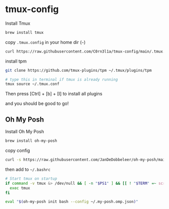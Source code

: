 # tmux-config
Install Tmux
```bash
brew install tmux
```

copy `.tmux.config` in your home dir (`~`)
```bash
curl https://raw.githubusercontent.com/C0rn3l1a/tmux-config/main/.tmux.conf > ~/.tmux.conf
```

install tpm 
```bash
git clone https://github.com/tmux-plugins/tpm ~/.tmux/plugins/tpm

# type this in terminal if tmux is already running
tmux source ~/.tmux.conf
```

Then press [Ctrl] + [b] + [I] to install all plugins

and you should be good to go!

## Oh My Posh
Install Oh My Posh
```bash
brew install oh-my-posh
```

copy config
```bash
curl -s https://raw.githubusercontent.com/JanDeDobbeleer/oh-my-posh/main/themes/json.omp.json > ~/.my-posh.omp.json
```

then add to `~/.bashrc`
```bash
# Start tmux on startup
if command -v tmux &> /dev/null && [ -n "$PS1" ] && [[ ! "$TERM" =~ screen ]] && [[ ! "$TERM" =~ tmux ]] && [ -z "$TMUX" ]; then
  exec tmux
fi

eval "$(oh-my-posh init bash --config ~/.my-posh.omp.json)"
```
